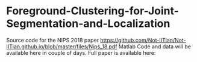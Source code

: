# Foreground-Clustering-for-Joint-Segmentation-and-Localization
Source code for the NIPS 2018 paper https://github.com/Not-IITian/Not-IITian.github.io/blob/master/files/Nips_18.pdf
Matlab Code and data will be available here in couple of days. Full paper is available here: 
